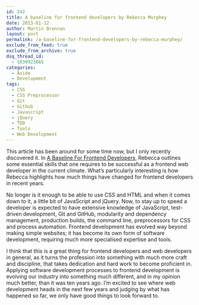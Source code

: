```yaml
---
id: 242
title: A baseline for frontend developers by Rebecca Murphey
date: 2013-01-12
author: Martin Brennan
layout: post
permalink: /a-baseline-for-frontend-developers-by-rebecca-murphey/
exclude_from_feed: true
exclude_from_archive: true
dsq_thread_id:
  - 1030923065
categories:
  - Aside
  - Development
tags:
  - CSS
  - CSS Preprocessor
  - Git
  - Github
  - Javascript
  - jQuery
  - TDD
  - Tools
  - Web Development
---
```

This article has been around for some time now, but I only recently discovered it. In [A Baseline For Frontend Developers](http://rmurphey.com/blog/2012/04/12/a-baseline-for-front-end-developers/), Rebecca outlines some essential skills that one requires to be successful as a frontend web developer in the current climate. What’s particularly interesting is how Rebecca highlights how much things have changed for frontend developers in recent years.<!--more-->

No longer is it enough to be able to use CSS and HTML and when it comes down to it, a little bit of JavaScript and jQuery. Now, to stay up to speed a developer is expected to have extensive knowledge of JavaScript, test-driven development, Git and GitHub, modularity and dependency management, production builds, the command line, preprocessors for CSS and process automation. Frontend development has evolved way beyond making simple websites; it has become its own form of software development, requiring much more specialised expertise and tools.

I think that this is a great thing for frontend developers and web developers in general, as it turns the profession into something with much more craft and discipline, that takes dedication and hard work to become proficient in. Applying software development processes to frontend development is evolving our industry into something much different, and in my opinion much better, than it was ten years ago. I’m excited to see where web development heads in the next few years and judging by what has happened so far, we only have good things to look forward to.
